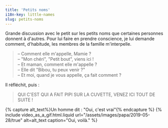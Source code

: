 ```yaml
---
title: 'Petits noms'
i18n-key: little-names
slug: petits-noms
---
```


Grande discussion avec le petit sur les petits noms que certaines personnes donnent à d'autres. Pour lui faire en prendre conscience, je lui demande comment, d'habitude, les membres de la famille m'interpelle.

<!-- more -->

> – Comment elle m'appelle, Mamie ?  
> – "Mon chéri", "Petit bout", viens ici !  
> – Et maman, comment elle m'appelle ?  
> – Elle dit "Bibou, tu peux venir ?"  
> – Et moi, quand je vous appelle, ça fait comment ?

Il réfléchit, puis :

> QUI C'EST QUI A FAIT PIPI SUR LA CUVETTE, VENEZ ICI TOUT DE SUITE !

{% capture alt_text%}Un homme dit : "Oui, c'est vrai"{% endcapture %} {% include video_as_a_gif.html.liquid
url="/assets/images/papa/2019-05-28/true"
alt=alt_text
caption="Oui, voilà."
%}

